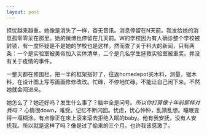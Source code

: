 ```yaml
---
layout: post
---
```


担忧越来越重。她像是消失了一样，杳无音讯。消息停留在N天前。我发给她的消息孤零零呆在那里。她的微博也停留在几天前。W的学校因为有人确诊整个学校被封锁，有一度怀疑是不是她的学校也是这样。然而查了关于科大的新闻，只有两条：一个是实验室被美帝加入实体清单，二个是几名学生拯救实验室被重奖。并没有关于疫情的事件。

一整天都在修围栏，把一半的框架搭好了，往返homedepot买木料，测量，锯木料，在设计图上写写画画修修改改。忙碌，不停地忙碌。不能让自己闲下来。不然她就会闯进来。

她怎么了？她还好吗？发生什么事了？脑中全是问号。_所以你打算像十年前那样对我吗？_ 心情很down，难受。记忆不断闪回。忧虑，忧心忡忡，乱猜乱想。睡眠变得一塌糊涂。有点像正在床上滚来滚去拒绝入眠的baby。他有我安抚，没有人安抚我。所以就是这样了吗？像是过了偷来的三个月。也许我该感激了。
